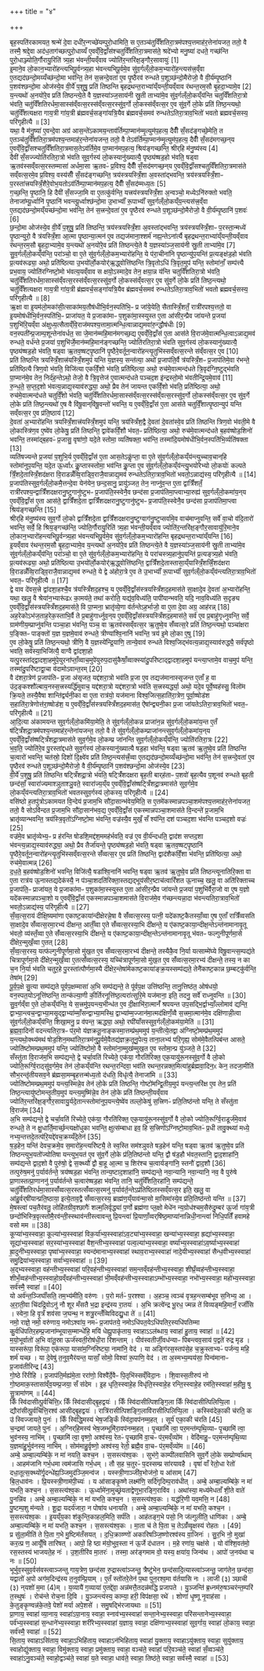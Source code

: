 +++
title = "४"

+++


  
बृह॒स्पति॑रकामयत॒ श्रन्मे॑ दे॒वा दधी॑र॒न्गच्छे॑यम्पुरो॒धामिति॒ स ए॒तञ्च॑तुर्विँशतिरा॒त्रम॑पश्य॒त्तमाह॑र॒त्तेना॑यजत॒ ततो॒ वै तस्मै॒ श्रद्दे॒वा अद॑ध॒ताग॑च्छत्पुरो॒धाय्यँ ए॒वव्ँवि॒द्वाँस॑श्चतुर्विँशतिरा॒त्रमास॑ते॒ श्रदे॑भ्यो मनु॒ष्या॑ दधते॒ गच्छ॑न्ति पुरो॒धाञ्ज्योति॒र्गौरायु॒रिति॑ त्र्य॒हा भ॑वन्ती॒यव्ँवाव ज्योति॑र॒न्तरि॑क्ष॒ङ्गौर॒सावायुः॑ [1]  
इ॒माने॒व लो॒कान॒भ्यारो॑हन्त्यभिपू॒र्वन्त्र्य॒हा भ॑वन्त्यभिपू॒र्वमे॒व सु॑व॒र्गल्ँलो॒कम॒भ्यारो॑ह॒न्त्यस॑त्त्र॒व्ँवा ए॒तद्यद॑छन्दो॒मय्यँच्छ॑न्दो॒मा भव॑न्ति॒ तेन॑ स॒त्त्रन्दे॒वता॑ ए॒व पृ॒ष्ठैरव॑ रुन्धते प॒शूञ्छ॑न्दो॒मैरोजो॒ वै वी॒र्य॑म्पृ॒ष्ठानि॑ प॒शव॑श्छन्दो॒मा ओज॑स्ये॒व वी॒र्ये॑ प॒शुषु॒ प्रति॑ तिष्ठन्ति बृहद्रथन्त॒राभ्या॑य्ँयन्ती॒यव्ँवाव र॑थन्त॒रम॒सौ बृ॒हदा॒भ्यामे॒व [2]  
य॒न्त्यथो॑ अ॒नयो॑रे॒व प्रति॑ तिष्ठन्त्ये॒ते वै य॒ज्ञस्या॑ञ्ज॒साय॑नी स्रु॒ती ताभ्या॑मे॒व सु॑व॒र्गल्ँलो॒कय्ँय॑न्ति चतुर्विँशतिरा॒त्रो भ॑वति॒ चतु॑र्विँशतिरर्धमा॒सास्स॑व्ँवत्स॒रस्स॑व्ँवत्स॒रस्सु॑व॒र्गो लो॒कस्स॑व्ँवत्स॒र ए॒व सु॑व॒र्गे लो॒के प्रति॑ तिष्ठ॒न्त्यथो॒ चतु॑र्विँशत्यक्षरा गाय॒त्री गा॑य॒त्री ब्र॑ह्मवर्च॒सङ्गा॑यत्रि॒यैव ब्र॑ह्मवर्च॒समव॑ रुन्धतेऽतिरा॒त्राव॒भितो॑ भवतो ब्रह्मवर्च॒सस्य॒ परि॑गृहीत्यै ॥ [3]  
यथा॒ वै म॑नु॒ष्या॑ ए॒वन्दे॒वा अग्र॑ आस॒न्ते॑ऽकामय॒न्ताव॑र्तिम्पा॒प्मान॑म्मृ॒त्युम॑प॒हत्य॒ दैवीँ॑ सँ॒सद॑ङ्गच्छे॒मेति॒ त ए॒तञ्च॑तुर्विँशतिरा॒त्रम॑पश्य॒न्तमाह॑र॒न्तेना॑यजन्त॒ ततो॒ वै तेऽव॑र्तिम्पा॒प्मान॑म्मृ॒त्युम॑प॒हत्य॒ दैवीँ॑ सँ॒सद॑मगच्छ॒न्‌य ए॒वव्ँवि॒द्वाँ॑सश्चतुर्विँशतिरा॒त्रमास॒तेऽव॑र्तिमे॒व पा॒प्मान॑मप॒हत्य॒ श्रिय॑ङ्गच्छन्ति॒ श्रीर्‌हि म॑नु॒ष्य॑स्य [4]  
दैवी॑ सँ॒सज्ज्योति॑रतिरा॒त्रो भ॑वति सुव॒र्गस्य॑ लो॒कस्यानु॑ख्यात्यै॒ पृष्ठ्य॑ष्षड॒हो भ॑वति॒ षड्वा ऋ॒तव॑स्सव्ँवत्स॒रस्तम्मासा॑ अर्धमा॒सा ऋ॒तवᳶ॑ प्र॒विश्य॒ दैवीँ॑ सँ॒सद॑मगच्छ॒न्‌य ए॒वव्ँवि॒द्वाँ॑सश्चतुर्विँशतिरा॒त्रमास॑ते सव्ँवत्स॒रमे॒व प्र॒विश्य॒ वस्य॑सीँ सँ॒सद॑ङ्गच्छन्ति॒ त्रय॑स्त्रयस्त्रिँ॒शा अ॒वस्ता॑द्भवन्ति॒ त्रय॑स्त्रयस्त्रिँ॒शाᳶ प॒रस्ता॑त्त्रयस्त्रिँ॒शैरे॒वोभ॒यतोऽव॑र्तिम्पा॒प्मान॑मप॒हत्य॒ दैवीँ॑ सँ॒सद॑म्मध्य॒तः [5]  
ग॒च्छ॒न्ति॒ पृ॒ष्ठानि॒ हि दैवी॑ सँ॒सज्जा॒मि वा ए॒तत्कु॑र्वन्ति॒ यत्त्रय॑स्त्रयस्त्रिँ॒शा अ॒न्वञ्चो॒ मध्येऽनि॑रुक्तो भवति॒ तेनाजा॑म्यू॒र्ध्वानि॑ पृ॒ष्ठानि॑ भवन्त्यू॒र्ध्वाश्छ॑न्दो॒मा उ॒भाभ्याँ॑ रू॒पाभ्याँ॑ सुव॒र्गल्ँलो॒कय्ँय॒न्त्यस॑त्त्र॒व्ँवा ए॒तद्यद॑छन्दो॒मय्ँयच्छ॑न्दो॒मा भव॑न्ति॒ तेन॑ स॒त्त्रन्दे॒वता॑ ए॒व पृ॒ष्ठैरव॑ रुन्धते प॒शूञ्छ॑न्दो॒मैरोजो॒ वै वी॒र्य॑म्पृ॒ष्ठानि॑ प॒शवः॑ [6]  
छ॒न्दो॒मा ओज॑स्ये॒व वी॒र्ये॑ प॒शुषु॒ प्रति॑ तिष्ठन्ति॒ त्रय॑स्त्रयस्त्रिँ॒शा अ॒वस्ता॑द्भवन्ति॒ त्रय॑स्त्रयस्त्रिँ॒शाᳶ प॒रस्ता॒न्मध्ये॑ पृ॒ष्ठान्युरो॒ वै त्र॑यस्त्रिँ॒शा आ॒त्मा पृ॒ष्ठान्या॒त्मन॑ ए॒व तद्यज॑माना॒श्शर्म॑ नह्य॒न्तेऽना॑र्त्यै बृहद्रथन्त॒राभ्या॑य्ँयन्ती॒यव्ँवाव र॑थन्त॒रम॒सौ बृ॒हदा॒भ्यामे॒व य॒न्त्यथो॑ अ॒नयो॑रे॒व प्रति॑ तिष्ठन्त्ये॒ते वै य॒ज्ञस्या॑ञ्ज॒साय॑नी स्रु॒ती ताभ्या॑मे॒व [7]  
सु॒व॒र्गल्ँलो॒कय्ँय॑न्ति॒ परा॑ञ्चो॒ वा ए॒ते सु॑व॒र्गल्ँलो॒कम॒भ्यारो॑हन्ति॒ ये प॑रा॒चीना॑नि पृ॒ष्ठान्यु॑प॒यन्ति॑ प्र॒त्यङ्क्ष॑ड॒हो भ॑वति प्र॒त्यव॑रूढ्या॒ अथो॒ प्रति॑ष्ठित्या उ॒भयो॑र्लो॒कयोर्‌॑ऋ॒द्ध्वोत्ति॑ष्ठन्ति त्रि॒वृतोऽधि॑ त्रि॒वृत॒मुप॑ यन्ति॒ स्तोमा॑नाँ॒ सम्प॑त्त्यै प्रभ॒वाय॒ ज्योति॑रग्निष्टो॒मो भ॑वत्य॒यव्ँवाव स क्षयो॒ऽस्मादे॒व तेन॒ क्षया॒न्न य॑न्ति चतुर्विँशतिरा॒त्रो भ॑वति॒ चतु॑र्विँशतिरर्धमा॒सास्स॑व्ँवत्स॒रस्स॑व्ँवत्स॒रस्सु॑व॒र्गो लो॒कस्स॑व्ँवत्स॒र ए॒व सु॑व॒र्गे लो॒के प्रति॑ तिष्ठ॒न्त्यथो॒ चतु॑र्विँशत्यक्षरा गाय॒त्री गा॑य॒त्री ब्र॑ह्मवर्च॒सङ्गा॑यत्रि॒यैव ब्र॑ह्मवर्च॒समव॑ रुन्धतेऽतिरा॒त्राव॒भितो॑ भवतो ब्रह्मवर्च॒सस्य॒ परि॑गृहीत्यै ॥ [8]  
ऋ॒क्षा वा इ॒यम॑लो॒मका॑सी॒त्साका॑मय॒तौष॑धीभि॒र्वन॒स्पति॑भि॒ᳶ प्र जा॑ये॒येति॒ सैतास्त्रिँ॒शतँ॒ रात्री॑रपश्य॒त्ततो॒ वा इ॒यमोष॑धीभि॒र्वन॒स्पति॑भि॒ᳶ प्राजा॑यत॒ ये प्र॒जाका॑माᳶ प॒शुका॑मा॒स्स्युस्त ए॒ता आ॑सीर॒न्प्रैव जा॑यन्ते प्र॒जया॑ प॒शुभि॑रि॒यव्ँवा अ॑क्षुध्य॒त्सैताव्ँवि॒राज॑मपश्य॒त्तामा॒त्मन्धि॒त्वान्नाद्य॒मवा॑रु॒न्द्धौष॑धीः [9]  
वन॒स्पती॑न्प्र॒जाम्प॒शून्तेना॑वर्धत॒ सा जे॒मान॑म्महि॒मान॑मगच्छ॒द्य ए॒वव्ँवि॒द्वाँस॑ ए॒ता आस॑ते वि॒राज॑मे॒वात्मन्धि॒त्वाऽन्नाद्य॒मव॑ रुन्धते॒ वर्ध॑न्ते प्र॒जया॑ प॒शुभि॑र्जे॒मान॑म्महि॒मान॑ङ्गच्छन्ति॒ ज्योति॑रतिरा॒त्रो भ॑वति सुव॒र्गस्य॑ लो॒कस्यानु॑ख्यात्यै॒ पृष्ठ्य॑ष्षड॒हो भ॑वति॒ षड्वा ऋ॒तव॒ष्षट्पृ॒ष्ठानि॑ पृ॒ष्ठैरे॒वर्तून॒न्वारो॑हन्त्यृ॒तुभि॑स्सव्ँवत्स॒रन्ते स॑व्ँवत्स॒र ए॒व [10]  
प्रति॑ तिष्ठन्ति त्रयस्त्रिँ॒शात्त्र॑यस्त्रिँ॒शमुप॑ यन्ति य॒ज्ञस्य॒ सन्त॑त्या॒ अथो॑ प्र॒जाप॑ति॒र्वै त्र॑यस्त्रिँ॒शᳶ प्र॒जाप॑तिमे॒वा र॑भन्ते॒ प्रति॑ष्ठित्यै त्रिण॒वो भ॑वति॒ विजि॑त्या एकविँ॒शो भ॑वति॒ प्रति॑ष्ठित्या॒ अथो॒ रुच॑मे॒वात्मन्द॑धते त्रि॒वृद॑ग्नि॒ष्टुद्भ॑वति पा॒प्मान॑मे॒व तेन॒ निर्द॑ह॒न्तेऽथो॒ तेजो॒ वै त्रि॒वृत्तेज॑ ए॒वात्मन्द॑धते पञ्चद॒श इ॑न्द्रस्तो॒मो भ॑वतीन्द्रि॒यमे॒वाव॑ [11]  
रु॒न्ध॒ते॒ स॒प्त॒द॒शो भ॑वत्य॒न्नाद्य॒स्याव॑रुद्ध्या॒ अथो॒ प्रैव तेन॑ जायन्त एकविँ॒शो भ॑वति॒ प्रति॑ष्ठित्या॒ अथो॒ रुच॑मे॒वात्मन्द॑धते चतुर्विँ॒शो भ॑वति॒ चतु॑र्विँशतिरर्धमा॒सास्स॑व्ँवत्स॒रस्स॑व्ँवत्स॒रस्सु॑व॒र्गो लो॒कस्स॑व्ँवत्स॒र ए॒व सु॑व॒र्गे लो॒के प्रति॑ तिष्ठ॒न्त्यथो॑ ए॒ष वै वि॑षू॒वान्‌वि॑षू॒वन्तो॑ भवन्ति॒ य ए॒वव्ँवि॒द्वाँस॑ ए॒ता आस॑ते चतुर्विँ॒शात्पृ॒ष्ठान्युप॑ यन्ति सव्ँवत्स॒र ए॒व प्र॑ति॒ष्ठाय॑ [12]  
दे॒वता॑ अ॒भ्यारो॑हन्ति त्रयस्त्रिँ॒शात्त्र॑यस्त्रिँ॒शमुप॑ यन्ति॒ त्रय॑स्त्रिँश॒द्वै दे॒वता॑ दे॒वता॑स्वे॒व प्रति॑ तिष्ठन्ति त्रिण॒वो भ॑वती॒मे वै लो॒कास्त्रि॑ण॒व ए॒ष्वे॑व लो॒केषु॒ प्रति॑ तिष्ठन्ति॒ द्वावे॑कविँ॒शौ भ॑वत॒ᳶ प्रति॑ष्ठित्या॒ अथो॒ रुच॑मे॒वात्मन्द॑धते ब॒हव॑ष्षोड॒शिनो॑ भवन्ति॒ तस्मा॑द्ब॒हवᳶ॑ प्र॒जासु॒ वृषा॑णो॒ यदे॒ते स्तोमा॒ व्यति॑षक्ता॒ भव॑न्ति॒ तस्मा॑दि॒यमोष॑धीभि॒र्वन॒स्पति॑भि॒र्व्यति॑षक्ता [13]  
व्यति॑षज्यन्ते प्र॒जया॑ प॒शुभि॒र्य ए॒वव्ँवि॒द्वाँस॑ ए॒ता आस॒तेऽकॢ॑प्ता॒ वा ए॒ते सु॑व॒र्गल्ँलो॒कय्ँय॑न्त्युच्चाव॒चान्‌हि स्तोमा॑नुप॒यन्ति॒ यदे॒त ऊ॒र्ध्वाᳵ कॢ॒प्तास्स्तोमा॒ भव॑न्ति कॢ॒प्ता ए॒व सु॑व॒र्गल्ँलो॒कय्ँय॑न्त्यु॒भयो॑रेभ्यो लो॒कयोः॑ कल्पते त्रिँ॒शदे॒तास्त्रिँ॒शद॑क्षरा वि॒राडन्नँ॑व्वि॒राड्वि॒राजै॒वान्नाद्य॒मव॑ रुन्धतेऽतिरा॒त्राव॒भितो॑ भवतो॒ऽन्नाद्य॑स्य॒ परि॑गृहीत्यै ॥ [14]  
प्र॒जाप॑तिस्सुव॒र्गल्ँलो॒कमै॒त्तन्दे॒वा येन॑येन॒ छन्द॒सानु॒ प्रायु॑ञ्जत॒ तेन॒ नाप्नु॑व॒न्त ए॒ता द्वात्रिँ॑शतँ॒ रात्री॑रपश्य॒न्द्वात्रिँ॑शदक्षरानु॒ष्टुगानु॑ष्टुभᳶ प्र॒जाप॑ति॒स्स्वेनै॒व छन्द॑सा प्र॒जाप॑तिमा॒प्त्वाभ्या॒रुह्य॑ सुव॒र्गल्ँलो॒कमा॑य॒न्‌य ए॒वव्ँवि॒द्वाँस॑ ए॒ता आस॑ते॒ द्वात्रिँ॑शदे॒ता द्वात्रिँ॑शदक्षरानु॒ष्टुगानु॑ष्टुभᳶ प्र॒जाप॑ति॒स्स्वेनै॒व छन्द॑सा प्र॒जाप॑तिमा॒प्त्वा श्रिय॑ङ्गच्छन्ति [15]  
श्रीर्‌हि म॑नु॒ष्य॑स्य सुव॒र्गो लो॒को द्वात्रिँ॑शदे॒ता द्वात्रिँ॑शदक्षरानु॒ष्टुग्वाग॑नु॒ष्टुप्सर्वा॑मे॒व वाच॑माप्नुवन्ति॒ सर्वे॑ वा॒चो व॑दि॒तारो॑ भवन्ति॒ सर्वे॒ हि श्रिय॒ङ्गच्छ॑न्ति॒ ज्योति॒र्गौरायु॒रिति॑ त्र्य॒हा भ॑वन्ती॒यव्ँवाव ज्योति॑र॒न्तरि॑क्ष॒ङ्गौर॒सावायु॑रि॒माने॒व लो॒कान॒भ्यारो॑हन्त्यभिपू॒र्वन्त्र्य॒हा भ॑वन्त्यभिपू॒र्वमे॒व सु॑व॒र्गल्ँलो॒कम॒भ्यारो॑हन्ति बृहद्रथन्त॒राभ्या॑य्ँयन्ति [16]  
इ॒यव्ँवाव र॑थन्त॒रम॒सौ बृ॒हदा॒भ्यामे॒व य॒न्त्यथो॑ अ॒नयो॑रे॒व प्रति॑ तिष्ठन्त्ये॒ते वै य॒ज्ञस्या॑ञ्ज॒साय॑नी स्रु॒ती ताभ्या॑मे॒व सु॑व॒र्गल्ँलो॒कय्ँय॑न्ति॒ परा॑ञ्चो॒ वा ए॒ते सु॑व॒र्गल्ँलो॒कम॒भ्यारो॑हन्ति॒ ये परा॑चस्त्र्य॒हानु॑प॒यन्ति॑ प्र॒त्यङ्त्र्य॒हो भ॑वति॒ प्र॒त्यव॑रूढ्या॒ अथो॒ प्रति॑ष्ठित्या उ॒भयो॑र्लो॒कयोर्‌॑ऋ॒द्ध्वोत्ति॑ष्ठन्ति॒ द्वात्रिँ॑शदे॒तास्तासा॒य्ँयास्त्रिँ॒शत्त्रिँ॒शद॑क्षरा वि॒राडन्नँ॑व्वि॒राड्वि॒राजै॒वान्नाद्य॒मव॑ रुन्धते॒ ये द्वे अ॑होरा॒त्रे ए॒व ते उ॒भाभ्याँ॑ रू॒पाभ्याँ॑ सुव॒र्गल्ँलो॒कय्ँय॑न्त्यतिरा॒त्राव॒भितो॑ भवत॒ᳶ परि॑गृहीत्यै ॥ [17]  
द्वे वाव दे॑वस॒त्त्रे द्वा॑दशा॒हश्चै॒व त्र॑यस्त्रिँशद॒हश्च॒ य ए॒वव्ँवि॒द्वाँस॑स्त्रयस्त्रिँशद॒हमास॑ते सा॒क्षादे॒व दे॒वता॑ अ॒भ्यारो॑हन्ति॒ यथा॒ खलु॒ वै श्रेया॑न॒भ्यारू॑ढᳵ का॒मय॑ते॒ तथा॑ करोति॒ यद्य॑व॒विध्य॑ति॒ पापी॑यान्भवति॒ यदि॒ नाव॒विध्य॑ति स॒दृङ्य ए॒वव्ँवि॒द्वाँस॑स्त्रयस्त्रिँशद॒हमास॑ते॒ वि पा॒प्मना॒ भ्रातृ॑व्ये॒णा व॑र्तन्तेऽह॒र्भाजो॒ वा ए॒ता दे॒वा अग्र॒ आह॑रन्न् [18]  
अह॒रेकोऽभ॑ज॒ताह॒रेक॒स्ताभि॒र्वै ते प्र॒बाहु॑गार्ध्नुव॒न्‌य ए॒वव्ँवि॒द्वाँस॑स्त्रयस्त्रिँशद॒हमास॑ते॒ सर्व॑ ए॒व प्र॒बाहु॑गृध्नुवन्ति॒ सर्वे॒ ग्राम॑णीय॒म्प्राप्नु॑वन्ति पञ्चा॒हा भ॑वन्ति॒ पञ्च॒ वा ऋ॒तव॑स्सव्ँवत्स॒र ऋ॒तुष्वे॒व सँ॑व्वत्स॒रे प्रति॑ तिष्ठ॒न्त्यथो॒ पञ्चा॑क्षरा प॒ङ्क्तिᳶ पाङ्क्तो॑ य॒ज्ञ य॒ज्ञमे॒वाव॑ रुन्धते॒ त्रीण्या॑श्वि॒नानि॑ भवन्ति॒ त्रय॑ इ॒मे लो॒का ए॒षु [19]  
ए॒व लो॒केषु॒ प्रति॑ तिष्ठ॒न्त्यथो॒ त्रीणि॒ वै य॒ज्ञस्ये॑न्द्रि॒याणि॒ तान्ये॒वाव॑ रुन्धते विश्व॒जिद्भ॑वत्य॒न्नाद्य॒स्याव॑रुद्ध्यै॒ सर्व॑पृष्ठो भवति॒ सर्व॑स्या॒भिजि॑त्यै॒ वाग्वै द्वा॑दशा॒हो यत्पु॒रस्ता॑द्द्वादशा॒हमु॑पे॒युरना॑प्ताँ॒व्वाच॒मुपे॑युरुप॒दासु॑कैषाँ॒व्वाक्स्या॑दु॒परि॑ष्टाद्द्वादशा॒हमुप॑ यन्त्या॒प्तामे॒व वाच॒मुप॑ यन्ति॒ तस्मा॑दु॒परि॑ष्टाद्वा॒चा व॑दामोऽवान्त॒रम् [20]  
वै द॑शरा॒त्रेण॑ प्र॒जाप॑तिᳶ प्र॒जा अ॑सृजत॒ यद्द॑शरा॒त्रो भव॑ति प्र॒जा ए॒व तद्यज॑मानास्सृजन्त ए॒ताँ ह॒ वा उ॑द॒ङ्कश्शौ॑ल्बाय॒नस्स॒त्त्रस्यर्द्धि॑मुवाच॒ यद्द॑शरा॒त्रो यद्द॑शरा॒त्रो भव॑ति स॒त्त्रस्यर्द्ध्या॒ अथो॒ यदे॒व पूर्वे॒ष्वह॑स्सु॒ विलो॑म क्रि॒यते॒ तस्यै॒वैषा शान्ति॑र्द्व्यनी॒का वा ए॒ता रात्र॑यो॒ यज॑माना विश्व॒जित्स॒हाति॑रा॒त्रेण॒ पूर्वा॒ष्षोड॑श स॒हाति॑रा॒त्रेणोत्त॑रा॒ष्षोड॑श॒ य ए॒वव्ँवि॒द्वाँस॑स्त्रयस्त्रिँशद॒हमास॑त॒ ऐ॑षा॑न्द्व्यनी॒का प्र॒जा जा॑यतेऽतिरा॒त्राव॒भितो॑ भवत॒ᳶ परि॑गृहीत्यै ॥ [21]  
आ॒दि॒त्या अ॑कामयन्त सुव॒र्गल्ँलो॒कमि॑या॒मेति॒ ते सु॑व॒र्गल्ँलो॒कन्न प्राजा॑न॒न्न सु॑व॒र्गल्ँलो॒कमा॑य॒न्त ए॒तँ ष॑ट्त्रिँशद्रा॒त्रम॑पश्य॒न्तमाह॑र॒न्तेना॑यजन्त॒ ततो॒ वै ते सु॑व॒र्गल्ँलो॒कम्प्राजा॑नन्त्सुव॒र्गल्ँलो॒कमा॑य॒न्‌य ए॒वव्ँवि॒द्वाँस॑ष्षट्त्रिँशद्रा॒त्रमास॑ते सुव॒र्गमे॒व लो॒कम्प्र जा॑नन्ति सुव॒र्गल्ँलो॒कय्ँय॑न्ति॒ ज्योति॑रतिरा॒त्रः [22]  
भ॒व॒ति॒ ज्योति॑रे॒व पु॒रस्ता॑द्दधते सुव॒र्गस्य॑ लो॒कस्यानु॑ख्यात्यै षड॒हा भ॑वन्ति॒ षड्वा ऋ॒तव॑ ऋ॒तुष्वे॒व प्रति॑ तिष्ठन्ति च॒त्वारो॑ भवन्ति॒ चत॑स्रो॒ दिशो॑ दि॒क्ष्वे॑व प्रति॑ तिष्ठ॒न्त्यस॑त्त्रँ॒व्वा ए॒तद्यद॑छन्दो॒मय्यँच्छ॑न्दो॒मा भव॑न्ति॒ तेन॑ स॒त्त्रन्दे॒वता॑ ए॒व पृ॒ष्ठैरव॑ रुन्धते प॒शूञ्छ॑न्दो॒मैरोजो॒ वै वी॒र्य॑म्पृ॒ष्ठानि॑ प॒शव॑श्छन्दो॒मा ओज॑स्ये॒व [23]  
वी॒र्ये॑ प॒शुषु॒ प्रति॑ तिष्ठन्ति षट्त्रिँशद्रा॒त्रो भ॑वति॒ षट्त्रिँ॑शदक्षरा बृह॒ती बार्‌ह॑ताᳶ प॒शवो॑ बृह॒त्यैव प॒शूनव॑ रुन्धते बृह॒ती छन्द॑साँ॒ स्वारा॑ज्यमाश्ञुताश्ञु॒वते॒ स्वारा॑ज्य॒य्ँय ए॒वव्ँवि॒द्वाँस॑ष्षट्त्रिँशद्रा॒त्रमास॑ते सुव॒र्गमे॒व लो॒कय्ँय॑न्त्यतिरा॒त्राव॒भितो॑ भवतस्सुव॒र्गस्य॑ लो॒कस्य॒ परि॑गृहीत्यै ॥ [24]  
वसि॑ष्ठो ह॒तपु॑त्रोऽकामयत वि॒न्देय॑ प्र॒जाम॒भि सौ॑दा॒सान्भ॑वेय॒मिति॒ स ए॒तमे॑कस्मान्नपञ्चा॒शम॑पश्य॒त्तमाह॑र॒त्तेना॑यजत॒ ततो॒ वै सोऽवि॑न्दत प्र॒जाम॒भि सौ॑दा॒सान॑भव॒द्य ए॒वव्ँवि॒द्वाँस॑ एकस्मान्नपञ्चा॒शमास॑ते वि॒न्दन्ते॑ प्र॒जाम॒भि भ्रातृ॑व्यान्भवन्ति॒ त्रय॑स्त्रि॒वृतो॑ऽग्निष्टो॒मा भ॑वन्ति॒ वज्र॑स्यै॒व मुखँ॒ सँ श्य॑न्ति॒ दश॑ पञ्चद॒शा भ॑वन्ति पञ्चद॒शो वज्रः॑ [25]  
वज्र॑मे॒व भ्रातृ॑व्येभ्य॒ᳶ प्र ह॑रन्ति षोडशि॒मद्द॑श॒ममह॑र्भवति॒ वज्र॑ ए॒व वी॒र्य॑न्दधति॒ द्वाद॑श सप्तद॒शा भ॑वन्त्य॒न्नाद्य॒स्याव॑रुद्ध्या॒ अथो॒ प्रैव तैर्जा॑यन्ते॒ पृष्ठ्य॑ष्षड॒हो भ॑वति॒ षड्वा ऋ॒तव॒ष्षट्पृ॒ष्ठानि॑ पृ॒ष्ठैरे॒वर्तून॒न्वारो॑हन्त्यृ॒तुभि॑स्सव्ँवत्स॒रन्ते सँ॑व्वत्स॒र ए॒व प्रति॑ तिष्ठन्ति॒ द्वाद॑शैकविँ॒शा भ॑वन्ति॒ प्रति॑ष्ठित्या॒ अथो॒ रुच॑मे॒वात्मन्न् [26]  
द॒ध॒ते॒ ब॒हव॑ष्षोड॒शिनो॑ भवन्ति॒ विजि॑त्यै॒ षडा॑श्वि॒नानि॑ भवन्ति॒ षड्वा ऋ॒तव॑ ऋ॒तुष्वे॒व प्रति॑ तिष्ठन्त्यूनातिरि॒क्ता वा ए॒ता रात्र॑य ऊ॒नास्तद्यदेक॑स्यै॒ न प॑ञ्चा॒शदति॑रिक्ता॒स्तद्यद्भूय॑सीर॒ष्टाच॑त्वारिँशत ऊ॒नाच्च॒ खलु॒ वा अति॑रिक्ताच्च प्र॒जाप॑ति॒ᳶ प्राजा॑यत॒ ये प्र॒जाका॑माᳶ प॒शुका॑मा॒स्स्युस्त ए॒ता आ॑सीर॒न्प्रैव जा॑यन्ते प्र॒जया॑ प॒शुभि॑र्वैरा॒जो वा ए॒ष य॒ज्ञो यदे॑कस्मान्नपञ्चा॒शो य ए॒वव्ँवि॒द्वाँस॑ एकस्मान्नपञ्चा॒शमास॑ते वि॒राज॑मे॒व ग॑च्छन्त्यन्ना॒दा भ॑वन्त्यतिरा॒त्राव॒भितो॑ भवतो॒ऽन्नाद्य॑स्य॒ परि॑गृहीत्यै ॥ [27]  
सँ॒व्व॒त्स॒राय॑ दीक्षि॒ष्यमा॑णा एकाष्ट॒काया॑न्दीक्षेरन्ने॒षा वै सँ॑व्वत्स॒रस्य॒ पत्नी॒ यदे॑काष्ट॒कैतस्याँ॒व्वा ए॒ष ए॒ताँ रात्रिँ॑व्वसति सा॒क्षादे॒व सँ॑व्वत्स॒रमा॒रभ्य॑ दीक्षन्त॒ आर्तँ॒व्वा ए॒ते सँ॑व्वत्स॒रस्या॒भि दी॑क्षन्ते॒ य ए॑काष्ट॒काया॒न्दीक्ष॒न्तेऽन्त॑नामानावृ॒तू भ॑वतो॒ व्य॑स्तँ॒व्वा ए॒ते सँ॑व्वत्स॒रस्या॒भि दी॑क्षन्ते॒ य ए॑काष्ट॒काया॒न्दीक्ष॒न्तेऽन्त॑नामानावृ॒तू भ॑वतᳶ फल्गुनीपूर्णमा॒से दी॑क्षेर॒न्मुखँ॒व्वा ए॒तत् [28]  
सँ॒व्व॒त्स॒रस्य॒ यत्फ॑ल्गुनीपूर्णमा॒सो मु॑ख॒त ए॒व सँ॑व्वत्स॒रमा॒रभ्य॑ दीक्षन्ते॒ तस्यैकै॒व नि॒र्या यत्साम्मे॑घ्ये विषू॒वान्त्स॒म्पद्य॑ते चित्रापूर्णमा॒से दी॑क्षेर॒न्मुखँ॒व्वा ए॒तत्सँ॑व्वत्स॒रस्य॒ यच्चि॑त्रापूर्णमा॒सो मु॑ख॒त ए॒व सँ॑व्वत्स॒रमा॒रभ्य॑ दीक्षन्ते॒ तस्य॒ न का च॒न नि॒र्या भ॑वति चतुर॒हे पु॒रस्ता॑त्पौर्णमा॒स्यै दी॑क्षेर॒न्तेषा॑मेकाष्ट॒काया॑ङ्क्र॒यस्सम्प॑द्यते॒ तेनै॑काष्ट॒कान्न छ॒म्बट्कु॑र्वन्ति॒ तेषा॑म् [29]  
पू॒र्व॒प॒क्षे सु॒त्या सम्प॑द्यते पूर्वप॒क्षम्मासा॑ अ॒भि सम्प॑द्यन्ते॒ ते पू॑र्वप॒क्ष उत्ति॑ष्ठन्ति॒ तानु॒त्तिष्ठ॑त॒ ओष॑धयो॒ वन॒स्पत॒योऽनूत्ति॑ष्ठन्ति॒ तान्क॑ल्या॒णी की॒र्तिरनूत्ति॑ष्ठ॒त्यरा॑त्सुरि॒मे यज॑माना॒ इति॒ तदनु॒ सर्वे॑ राध्नुवन्ति ॥ [30]  
सु॒व॒र्गव्ँवा ए॒ते लो॒कय्ँय॑न्ति॒ ये स॒त्त्रमु॑प॒यन्त्य॒भीन्ध॑त ए॒व दी॒क्षाभि॑रा॒त्मानँ॑ श्रपयन्त उप॒सद्भि॒र्द्वाभ्याँ॒ल्लोमाव॑ द्यन्ति॒ द्वाभ्या॒न्त्वच॒न्द्वाभ्या॒मसृ॒द्द्वाभ्या॑म्माँ॒सन्द्वाभ्या॒मस्थि॒ द्वाभ्या॑म्म॒ज्जान॑मा॒त्मद॑क्षिणँ॒व्वै स॒त्त्रमा॒त्मान॑मे॒व दक्षि॑णान्नी॒त्वा सु॑व॒र्गल्ँलो॒कय्ँय॑न्ति॒ शिखा॒मनु॒ प्र व॑पन्त॒ ऋद्ध्या॒ अथो॒ रघी॑याँसस्सुव॒र्गल्ँलो॒कम॑या॒मेति॑ ॥ [31]  
ब्र॒ह्म॒वा॒दिनो॑ वदन्त्यतिरा॒त्रᳶ प॑र॒मो य॑ज्ञक्रतू॒नाङ्कस्मा॒त्तम्प्र॑थ॒ममुप॑ य॒न्तीत्ये॒तद्वा अ॑ग्निष्टो॒मम्प्र॑थ॒ममुप॑ य॒न्त्यथो॒क्थ्य॑मथ॑ षोड॒शिन॒मथा॑तिरा॒त्रम॑नुपू॒र्वमे॒वैतद्य॑ज्ञक्र॒तूनु॒पेत्य॒ ताना॒लभ्य॑ परि॒गृह्य॒ सोम॑मे॒वैतत्पिब॑न्त आसते॒ ज्योति॑ष्टोमम्प्रथ॒ममुप॑ यन्ति॒ ज्योति॑ष्टोमो॒ वै स्तोमा॑ना॒म्मुख॑म्मुख॒त ए॒व स्तोमा॒न्प्र यु॑ञ्जते॒ ते [32]  
सँस्तु॑ता वि॒राज॑म॒भि सम्प॑द्यन्ते॒ द्वे चर्चा॒वति॑ रिच्येते॒ एक॑या॒ गौरति॑रिक्त॒ एक॒यायु॑रू॒नस्सु॑व॒र्गो वै लो॒को ज्योति॒रूर्ग्वि॒राठ्सु॑व॒र्गमे॒व तेन॑ लो॒कय्ँय॑न्ति रथन्त॒रन्दिवा॒ भव॑ति रथन्त॒रन्नक्त॒मित्या॑हुर्ब्रह्मवा॒दिन॒ᳵ केन॒ तदजा॒मीति॑ सौभ॒रन्तृ॑तीयसव॒ने ब्र॑ह्मसा॒मम्बृ॒हत्तन्म॑ध्य॒तो द॑धति॒ विधृ॑त्यै॒ तेनाजा॑मि ॥ [33]  
ज्योति॑ष्टोमम्प्रथ॒ममुप॑ यन्त्य॒स्मिन्ने॒व तेन॑ लो॒के प्रति॑ तिष्ठन्ति॒ गोष्टो॑मन्द्वि॒तीय॒मुप॑ यन्त्य॒न्तरि॑क्ष ए॒व तेन॒ प्रति॑ तिष्ठ॒न्त्यायु॑ष्टोमन्तृ॒तीय॒मुप॑ यन्त्य॒मुष्मि॑न्ने॒व तेन॑ लो॒के प्रति॑ तिष्ठन्ती॒यव्ँवाव ज्योति॑र॒न्तरि॑क्ष॒ङ्गौर॒सावायु॒र्यदे॒तान्त्स्तोमा॑नुप॒यन्त्ये॒ष्वे॑व तल्लो॒केषु॑ स॒त्त्रिणᳶ॑ प्रति॒तिष्ठ॑न्तो यन्ति॒ ते सँस्तु॑ता वि॒राज॑म् [34]  
अ॒भि सम्प॑द्यन्ते॒ द्वे चर्चा॒वति॑ रिच्येते॒ एक॑या॒ गौरति॑रिक्त॒ एक॒यायु॑रू॒नस्सु॑व॒र्गो वै लो॒को ज्योति॒रूर्ग्वि॒राडूर्ज॑मे॒वाव॑ रुन्धते॒ ते न क्षु॒धार्ति॒मार्च्छ॒न्त्यक्षो॑धुका भवन्ति॒ क्षुत्स॑म्बाधा इव॒ हि स॒त्त्रिणो॑ऽग्निष्टो॒माव॒भितᳶ॑ प्र॒धी तावु॒क्थ्या॑ मध्ये॒ नभ्य॒न्तत्तदे॒तत्प॑रि॒यद्दे॑वच॒क्रय्यँदे॒तेन॑ [35]  
ष॒ड॒हेन॒ यन्ति॑ देवच॒क्रमे॒व स॒मारो॑ह॒न्त्यरि॑ष्ट्यै॒ ते स्व॒स्ति सम॑श्ञुवते षड॒हेन॑ यन्ति॒ षड्वा ऋ॒तव॑ ऋ॒तुष्वे॒व प्रति॑ तिष्ठन्त्युभ॒यतो॑ज्योतिषा यन्त्युभ॒यत॑ ए॒व सु॑व॒र्गे लो॒के प्र॑ति॒तिष्ठ॑न्तो यन्ति॒ द्वौ ष॑ड॒हौ भ॑वत॒स्तानि॒ द्वाद॒शाहा॑नि॒ सम्प॑द्यन्ते द्वाद॒शो वै पुरु॑षो॒ द्वे स॒क्थ्यौ॑ द्वौ बा॒हू आ॒त्मा च॒ शिर॑श्च च॒त्वार्यङ्गा॑नि॒ स्तनौ॑ द्वाद॒शौ [36]  
तत्पुरु॑ष॒मनु॑ प॒र्याव॑र्तन्ते॒ त्रय॑ष्षड॒हा भ॑वन्ति॒ तान्य॒ष्टाद॒शाहा॑नि॒ सम्प॑द्यन्ते॒ नवा॒न्यानि॒ नवा॒न्यानि॒ नव॒ वै पुरु॑षे प्रा॒णास्तत्प्रा॒णाननु॑ प॒र्याव॑र्तन्ते च॒त्वार॑ष्षड॒हा भ॑वन्ति॒ तानि॒ चतु॑र्विँशति॒रहा॑नि॒ सम्प॑द्यन्ते॒ चतु॑र्विँशतिरर्धमा॒सास्सँ॑व्वत्स॒रस्तत्सँ॑व्वत्स॒रमनु॑ प॒र्याव॑र्त॒न्तेऽप्र॑तिष्ठितस्सव्ँवत्स॒र इति॒ खलु॒ वा आ॑हु॒र्वर्‌षी॑यान्प्रति॒ष्ठाया॒ इत्ये॒ताव॒द्वै सँ॑व्वत्स॒रस्य॒ ब्राह्म॑ण॒य्ँयाव॑न्मा॒सो मा॒सिमा॑स्ये॒व प्र॑ति॒तिष्ठ॑न्तो यन्ति ॥ [37]  
मे॒षस्त्वा॑ पच॒तैर॑वतु॒ लोहि॑तग्रीव॒श्छागैः॑ शल्म॒लिर्वृद्ध्या॑ प॒र्णो ब्रह्म॑णा प्ल॒क्षो मेधे॑न न्य॒ग्रोध॑श्चम॒सैरु॑दु॒म्बर॑ ऊ॒र्जा गा॑य॒त्री छन्दो॑भिस्त्रि॒वृत्स्तोमै॒रव॑न्ती॒स्स्थाव॑न्तीस्त्वावन्तु प्रि॒यन्त्वा॑ प्रि॒याणाँ॒व्वर्‌षि॑ष्ठ॒माप्या॑नान्निधी॒नान्त्वा॑ निधि॒पतिँ॑ हवामहे वसो मम ॥ [38]  
कूप्या॑भ्य॒स्स्वाहा॒ कूल्या॑भ्य॒स्स्वाहा॑ विक॒र्या॑भ्य॒स्स्वाहा॑ऽव॒ट्या॑भ्य॒स्स्वाहा॒ खन्या॑भ्य॒स्स्वाहा॒ ह्रद्या॑भ्य॒स्स्वाहा॒ सूद्या॑भ्य॒स्स्वाहा॑ सर॒स्या॑भ्य॒स्स्वाहा॑ वैश॒न्तीभ्य॒स्स्वाहा॑ पल्व॒ल्या॑भ्य॒स्स्वाहा॒ वर्ष्या॑भ्य॒स्स्वाहा॑ऽव॒र्ष्याभ्य॒स्स्वाहा॑ ह्रा॒दुनी॑भ्य॒स्स्वाहा॒ पृष्वा॑भ्य॒स्स्वाहा॒ स्यन्द॑मानाभ्य॒स्स्वाहा॑ स्थाव॒राभ्य॒स्स्वाहा॑ नादे॒यीभ्य॒स्स्वाहा॑ सैन्ध॒वीभ्य॒स्स्वाहा॑ समु॒द्रिया॑भ्य॒स्स्वाहा॒ सर्वा॑भ्य॒स्स्वाहा॑ ॥ [39]  
अ॒द्भ्यस्स्वाहा॒ वह॑न्तीभ्य॒स्स्वाहा॑ परि॒वह॑न्तीभ्य॒स्स्वाहा॑ सम॒न्तव्ँवह॑न्तीभ्य॒स्स्वाहा॒ शीघ्रँ॒व्वह॑न्तीभ्य॒स्स्वाहा॒ शीभँ॒व्वह॑न्तीभ्य॒स्स्वाहो॒ग्रव्ँवह॑न्तीभ्य॒स्स्वाहा॑ भी॒मव्ँवह॑न्तीभ्य॒स्स्वाहाऽम्भो॑भ्य॒स्स्वाहा॒ नभो॑भ्य॒स्स्वाहा॒ महो॑भ्य॒स्स्वाहा॒ सर्व॑स्मै॒ स्वाहा॑ ॥ [40]  
यो अर्व॑न्त॒ञ्जिघाँ॑सति॒ तम॒भ्य॑मीति॒ वरु॑णः । प॒रो मर्तᳶ॑ प॒रश्श्वा । अ॒हञ्च॒ त्वञ्च॑ वृत्रह॒न्त्सम्ब॑भूव स॒निभ्य॒ आ । अ॒रा॒ती॒वा चि॑दद्रि॒वोऽनु॑ नौ शूर मँसतै भ॒द्रा इन्द्र॑स्य रा॒तयः॑ । अ॒भि क्रत्वे॑न्द्र भू॒रध॒ ज्मन्न ते॑ विव्यङ्महि॒मानँ॒ रजाँ॑सि । स्वेना॒ हि वृ॒त्रँ शव॑सा ज॒घन्थ॒ न शत्रु॒रन्तँ॑व्विविदद्यु॒धा ते॑ ॥ [41]  
नमो॒ राज्ञे॒ नमो॒ वरु॑णाय॒ नमोऽश्वा॑य॒ नमᳶ॑ प्र॒जाप॑तये॒ नमोऽधि॑पत॒येऽधि॑पतिर॒स्यधि॑पतिम्मा कु॒र्वधि॑पतिर॒हम्प्र॒जाना॑म्भूयास॒म्मान्धे॑हि॒ मयि॑ धेह्यु॒पाकृ॑ताय॒ स्वाहाऽऽल॑ब्धाय॒ स्वाहा॑ हु॒ताय॒ स्वाहा॑ ॥ [42]  
म॒यो॒भूर्वातो॑ अ॒भि वा॑तू॒स्रा ऊर्ज॑स्वती॒रोष॑धी॒रा रि॑शन्ताम् । पीव॑स्वतीर्जी॒वध॑न्याᳶ पिबन्त्वव॒साय॑ प॒द्वते॑ रुद्र मृड । यास्सरू॑पा॒ विरू॑पा॒ एक॑रूपा॒ यासा॑म॒ग्निरिष्ट्या॒ नामा॑नि॒ वेद॑ । या अङ्गि॑रस॒स्तप॑से॒ह च॒क्रुस्ताभ्यᳶ॑ पर्जन्य॒ महि॒ शर्म॑ यच्छ । या दे॒वेषु॑ त॒नुव॒मैर॑यन्त॒ यासाँ॒ सोमो॒ विश्वा॑ रू॒पाणि॒ वेद॑ । ता अ॒स्मभ्य॒म्पय॑सा॒ पिन्व॑मानाᳶ प्र॒जाव॑तीरिन्द्र [43]  
गो॒ष्ठे रि॑रीहि । प्र॒जाप॑ति॒र्मह्य॑मे॒ता ररा॑णो॒ विश्वै॑र्दे॒वैᳶ पि॒तृभि॑स्सव्ँविदा॒नः । शि॒वास्स॒तीरुप॑ नो गो॒ष्ठमाक॒स्तासा॑व्ँव॒यम्प्र॒जया॒ सँ स॑देम । इ॒ह धृति॒स्स्वाहे॒ह विधृ॑ति॒स्स्वाहे॒ह रन्ति॒स्स्वाहे॒ह रम॑ति॒स्स्वाहा॑ म॒हीमू॒ षु सु॒त्रामा॑णम् ॥ [44]  
किँ स्वि॑दासीत्पू॒र्वचि॑त्ति॒ᳵ किँ स्वि॑दासीद्बृ॒हद्वयः॑ । किँ स्वि॑दासीत्पिशङ्गि॒ला किँ स्वि॑दासीत्पिलिप्पि॒ला । द्यौरा॑सीत्पू॒र्वचि॑त्ति॒रश्व॑ आसीद्बृ॒हद्वयः॑ । रात्रि॑रासीत्पिशङ्गि॒लावि॑रासीत्पिलिप्पि॒ला । कस्स्वि॑देका॒की च॑रति॒ क उ॑ स्विज्जायते॒ पुनः॑ । किँ स्वि॑द्धि॒मस्य॑ भेष॒जङ्किँ स्वि॑दा॒वप॑नम्म॒हत् । सूर्य॑ एका॒की च॑रति [45]  
च॒न्द्रमा॑ जायते॒ पुनः॑ । अ॒ग्निर्‌हि॒मस्य॑ भेष॒जम्भूमि॑रा॒वप॑नम्म॒हत् । पृ॒च्छामि॑ त्वा॒ पर॒मन्त॑म्पृथि॒व्याᳶ पृ॒च्छामि॑ त्वा॒ भुव॑नस्य॒ नाभि॑म् । पृ॒च्छामि॑ त्वा॒ वृष्णो॒ अश्व॑स्य॒ रेतᳶ॑ पृ॒च्छामि॑ वा॒चᳶ प॑र॒मव्ँव्यो॑म । वेदि॑माहु॒ᳶ पर॒मन्त॑म्पृथि॒व्या य॒ज्ञमा॑हु॒र्भुव॑नस्य॒ नाभि॑म् । सोम॑माहु॒र्वृष्णो॒ अश्व॑स्य॒ रेतो॒ ब्रह्मै॒व वा॒चᳶ प॑र॒मव्ँव्यो॑म ॥ [46]  
अम्बे॒ अम्बा॒ल्यम्बि॑के॒ न मा॑ नयति॒ कश्च॒न । स॒सस्त्य॑श्व॒कः । सुभ॑गे॒ काम्पी॑लवासिनि सुव॒र्गे लो॒के सम्प्रोर्ण्वा॑थाम् । आहम॑जानि गर्भ॒धमा त्वम॑जासि गर्भ॒धम् । तौ स॒ह च॒तुरᳶ॑ प॒दस्सम्प्र सा॑रयावहै । वृषा॑ वाँ रेतो॒धा रेतो॑ दधा॒तूत्स॒क्थ्यो॑र्गृ॒दन्धे॑ह्य॒ञ्जिमुद॑ञ्जि॒मन्व॑ज । यस्स्त्री॒णाञ्जी॑व॒भोज॑नो॒ य आ॑साम् [47]  
बि॒ल॒धाव॑नः । प्रि॒यस्स्त्री॒णाम॑पी॒च्यः॑ । य आ॑साङ्कृ॒ष्णे लक्ष्म॑णि॒ सर्दि॑गृदिम्प॒राव॑धीत् । अम्बे॒ अम्बा॒ल्यम्बि॑के॒ न मा॑ यभति॒ कश्च॒न । स॒सस्त्य॑श्व॒कः । ऊ॒र्ध्वामे॑ना॒मुच्छ्र॑यताद्वेणुभा॒रङ्गि॒रावि॑व । अथा॑स्या॒ मध्य॑मेधताँ शी॒ते वाते॑ पु॒नन्नि॑व । अम्बे॒ अम्बा॒ल्यम्बि॑के॒ न मा॑ यभति॒ कश्च॒न । स॒सस्त्य॑श्व॒कः । यद्ध॑रि॒णी यव॒मत्ति॒ न [48]  
पु॒ष्टम्प॒शु म॑न्यते । शू॒द्रा यदर्य॑जारा॒ न पोषा॑य धनायति । अम्बे॒ अम्बा॒ल्यम्बि॑के॒ न मा॑ यभति॒ कश्च॒न । स॒सस्त्य॑श्व॒कः । इ॒यय्ँय॒का श॑कुन्ति॒काहल॒मिति॒ सर्प॑ति । आह॑तङ्ग॒भे पसो॒ नि ज॑ल्गुलीति॒ धाणि॑का । अम्बे॒ अम्बा॒ल्यम्बि॑के॒ न मा॑ यभति॒ कश्च॒न । स॒सस्त्य॑श्व॒कः । मा॒ता च॑ ते पि॒ता च॒ तेऽग्रँ॑व्वृ॒क्षस्य॑ रोहतः । [49]  
प्र सु॑ला॒मीति॑ ते पि॒ता ग॒भे मु॒ष्टिम॑तँसयत् । द॒धि॒क्राव्ण्णो॑ अकारिषञ्जि॒ष्णोरश्व॑स्य वा॒जिनः॑ । सु॒र॒भि नो॒ मुखा॑ कर॒त्प्र ण॒ आयूँ॑षि तारिषत् । आपो॒ हि ष्ठा म॑यो॒भुव॒स्ता न॑ ऊ॒र्जे द॑धातन । म॒हे रणा॑य॒ चक्ष॑से । यो व॑श्शि॒वत॑मो॒ रस॒स्तस्य॑ भाजयते॒ह नः॑ । उ॒श॒तीरि॑व मा॒तरः॑ । तस्मा॒ अर॑ङ्गमाम वो॒ यस्य॒ क्षया॑य॒ जिन्व॑थ । आपो॑ ज॒नय॑था च नः ॥ [50]  
भूर्भुव॒स्सुव॒र्वस॑वस्त्वाञ्जन्तु गाय॒त्रेण॒ छन्द॑सा रु॒द्रास्त्वा॑ञ्जन्तु॒ त्रैष्टु॑भेन॒ छन्द॑सादि॒त्यास्त्वा॑ञ्जन्तु॒ जाग॑तेन॒ छन्द॑सा॒ यद्वातो॑ अ॒पो अग॑म॒दिन्द्र॑स्य त॒नुव॑म्प्रि॒याम् । ए॒तँ स्तो॑तरे॒तेन॑ प॒था पुन॒रश्व॒मा व॑र्तयासि नः । लाजी (३) ञ्छाची (३) न्‌यशो॑ म॒मा (4)म् । य॒व्यायै॑ ग॒व्याया॑ ए॒तद्दे॑वा॒ अन्न॑मत्तै॒तदन्न॑मद्धि प्रजापते । यु॒ञ्जन्ति॑ ब्र॒ध्नम॑रु॒षञ्चर॑न्त॒म्परि॑ त॒स्थुषः॑ । रोच॑न्ते रोच॒ना दि॒वि । यु॒ञ्जन्त्य॑स्य॒ काम्या॒ हरी॒ विप॑क्षसा॒ रथे॑ । शोणा॑ धृ॒ष्णू नृ॒वाह॑सा । के॒तुङ्कृ॒ण्वन्न॑के॒तवे॒ पेशो॑ मर्या अपे॒शसे॑ । समु॒षद्भि॑रजायथाः ॥ [51]  
प्रा॒णाय॒ स्वाहा॑ व्या॒नाय॒ स्वाहा॑ऽपा॒नाय॒ स्वाहा॒ स्नाव॑भ्य॒स्स्वाहा॑ सन्ता॒नेभ्य॒स्स्वाहा॒ परि॑सन्तानेभ्य॒स्स्वाहा॒ पर्व॑भ्य॒स्स्वाहा॑ स॒न्धाने॑भ्य॒स्स्वाहा॒ शरी॑रेभ्य॒स्स्वाहा॑ य॒ज्ञाय॒ स्वाहा॒ दक्षि॑णाभ्य॒स्स्वाहा॑ सुव॒र्गाय॒ स्वाहा॑ लो॒काय॒ स्वाहा॒ सर्व॑स्मै॒ स्वाहा॑ ॥ [52]  
सि॒ताय॒ स्वाहाऽसि॑ताय॒ स्वाहा॒ऽभिहि॑ताय॒ स्वाहाऽन॑भिहिताय॒ स्वाहा॑ यु॒क्ताय॒ स्वाहाऽयु॑क्ताय॒ स्वाहा॒ सुयु॑क्ताय॒ स्वाहोद्यु॑क्ताय॒ स्वाहा॒ विमु॑क्ताय॒ स्वाहा॒ प्रमु॑क्ताय॒ स्वाहा॒ वञ्च॑ते॒ स्वाहा॑ परि॒वञ्च॑ते॒ स्वाहा॑ सँ॒व्वञ्च॑ते॒ स्वाहा॑ऽनु॒वञ्च॑ते॒ स्वाहो॒द्वञ्च॑ते॒ स्वाहा॑ य॒ते स्वाहा॒ धाव॑ते॒ स्वाहा॒ तिष्ठ॑ते॒ स्वाहा॒ सर्व॑स्मै॒ स्वाहा॑ ॥ [53]  
